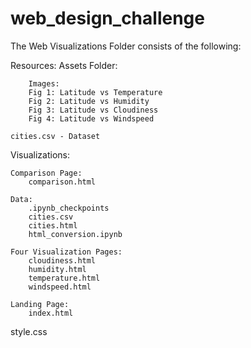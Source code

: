 # web_design_challenge

The Web Visualizations Folder consists of the following:

Resources:
    Assets Folder:

        Images:
        Fig 1: Latitude vs Temperature
        Fig 2: Latitude vs Humidity
        Fig 3: Latitude vs Cloudiness
        Fig 4: Latitude vs Windspeed

    cities.csv - Dataset

Visualizations:

    Comparison Page:
        comparison.html

    Data:
        .ipynb_checkpoints
        cities.csv
        cities.html
        html_conversion.ipynb

    Four Visualization Pages:
        cloudiness.html
        humidity.html
        temperature.html
        windspeed.html
        
    Landing Page:
        index.html

style.css


